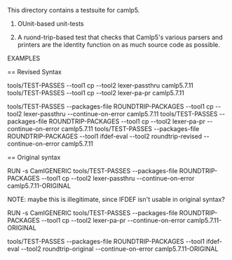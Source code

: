 
This directory contains a testsuite for camlp5.

1. OUnit-based unit-tests

2. A ruond-trip-based test that checks that Camlp5's various parsers
and printers are the identity function on as much source code as
possible.

EXAMPLES

== Revised Syntax

tools/TEST-PASSES --tool1 cp --tool2 lexer-passthru camlp5.7.11
tools/TEST-PASSES --tool1 cp --tool2 lexer-pa-pr camlp5.7.11

tools/TEST-PASSES --packages-file ROUNDTRIP-PACKAGES --tool1 cp --tool2 lexer-passthru --continue-on-error camlp5.7.11
tools/TEST-PASSES --packages-file ROUNDTRIP-PACKAGES --tool1 cp --tool2 lexer-pa-pr --continue-on-error camlp5.7.11
tools/TEST-PASSES --packages-file ROUNDTRIP-PACKAGES --tool1 ifdef-eval --tool2 roundtrip-revised --continue-on-error camlp5.7.11

== Original syntax

RUN -s CamlGENERIC tools/TEST-PASSES --packages-file ROUNDTRIP-PACKAGES --tool1 cp --tool2 lexer-passthru --continue-on-error camlp5.7.11-ORIGINAL

NOTE: maybe this is illegitimate, since IFDEF isn't usable in original syntax?

RUN -s CamlGENERIC tools/TEST-PASSES --packages-file ROUNDTRIP-PACKAGES --tool1 cp --tool2 lexer-pa-pr --continue-on-error camlp5.7.11-ORIGINAL

tools/TEST-PASSES --packages-file ROUNDTRIP-PACKAGES --tool1 ifdef-eval --tool2 roundtrip-original --continue-on-error camlp5.7.11-ORIGINAL
